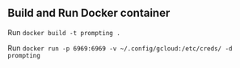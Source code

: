 ## Build and Run Docker container
Run `docker build -t prompting .`

Run `docker run -p 6969:6969 -v ~/.config/gcloud:/etc/creds/ -d prompting`
